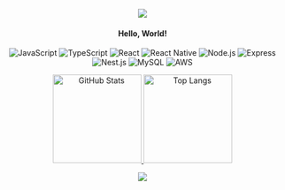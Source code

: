 
<p align="center">
  <img src="https://capsule-render.vercel.app/api?type=waving&color=timeGradient&height=100&section=header&animation=twinkling" />
</p>


<h4 align="center">
  Hello, World!
</h4>

<p align="center">
  <img src="https://img.shields.io/badge/JavaScript-F7DF1E?style=flat-square&logo=javascript&logoColor=white" alt="JavaScript" />
  <img src="https://img.shields.io/badge/TypeScript-3178C6?style=flat-square&logo=typescript&logoColor=white" alt="TypeScript" />
  <img src="https://img.shields.io/badge/React-61DAFB?style=flat-square&logo=react&logoColor=white" alt="React" />
  <img src="https://img.shields.io/badge/React%20Native-61DAFB?style=flat-square&logo=react&logoColor=white" alt="React Native" />
  <img src="https://img.shields.io/badge/Node.js-339933?style=flat-square&logo=node.js&logoColor=white" alt="Node.js" />
  <img src="https://img.shields.io/badge/Express-000000?style=flat-square&logo=express&logoColor=white" alt="Express" />
  <img src="https://img.shields.io/badge/Nest.js-E0234E?style=flat-square&logo=nestjs&logoColor=white" alt="Nest.js" />
  <img src="https://img.shields.io/badge/MySQL-4479A1?style=flat-square&logo=mysql&logoColor=white" alt="MySQL" />
  <img src="https://img.shields.io/badge/AWS-232F3E?style=flat-square&logo=amazon-aws&logoColor=white" alt="AWS" />
</p>



<p align="center">
  <a href="https://github.com/jeonyul00">
      <img src="https://github-readme-stats.vercel.app/api?username=jeonyul00&show_icons=true&theme=dark" alt="GitHub Stats" height="160">
      <img src="https://github-readme-stats.vercel.app/api/top-langs/?username=jeonyul00&layout=compact&theme=dark" alt="Top Langs" height="160">
  </a>
</p>




<p align="center">
  <img src="https://capsule-render.vercel.app/api?type=waving&color=timeGradient&height=100&section=footer&animation=twinkling" />
</p>
